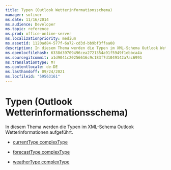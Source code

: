 ```yaml
---
title: Typen (Outlook Wetterinformationsschema)
manager: soliver
ms.date: 11/16/2014
ms.audience: Developer
ms.topic: reference
ms.prod: office-online-server
ms.localizationpriority: medium
ms.assetid: 1120ad84-577f-6a72-cd3d-bb9bf3ffaa08
description: In diesem Thema werden die Typen im XML-Schema Outlook Wetterinformationen aufgeführt.
ms.openlocfilehash: 6338d39709496cea2721354a91f5949f1ebbca4a
ms.sourcegitcommit: a1d9041c20256616c9c183f7d1049142a7ac6991
ms.translationtype: MT
ms.contentlocale: de-DE
ms.lasthandoff: 09/24/2021
ms.locfileid: "59563161"
---
```

# <a name="types-outlook-weather-information-schema"></a>Typen (Outlook Wetterinformationsschema)

In diesem Thema werden die Typen im XML-Schema Outlook Wetterinformationen aufgeführt.
  
- [currentType complexType](currenttype-complextype-outlook-weather-information-schema.md)
    
- [forecastType complexType](forecasttype-complextype-outlook-weather-information-schema.md)
    
- [weatherType complexType](weathertype-complextype-outlook-weather-information-schema.md)
    

